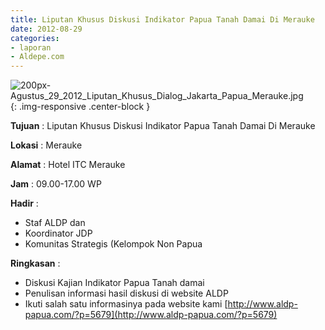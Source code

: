 ```yaml
---
title: Liputan Khusus Diskusi Indikator Papua Tanah Damai Di Merauke
date: 2012-08-29
categories:
- laporan
- Aldepe.com
---
```

![200px-Agustus_29_2012_Liputan_Khusus_Dialog_Jakarta_Papua_Merauke.jpg](/uploads/200px-Agustus_29_2012_Liputan_Khusus_Dialog_Jakarta_Papua_Merauke.jpg){: .img-responsive .center-block }

**Tujuan** : Liputan Khusus Diskusi Indikator Papua Tanah Damai Di Merauke

**Lokasi** : Merauke

**Alamat** : Hotel ITC Merauke

**Jam** : 09.00-17.00 WP

**Hadir** : 
* Staf ALDP dan
* Koordinator JDP
* Komunitas Strategis (Kelompok Non Papua

**Ringkasan** : 
* Diskusi Kajian Indikator Papua Tanah damai
* Penulisan informasi hasil diskusi di website ALDP
* Ikuti salah satu informasinya pada website kami [http://www.aldp-papua.com/?p=5679](http://www.aldp-papua.com/?p=5679)

